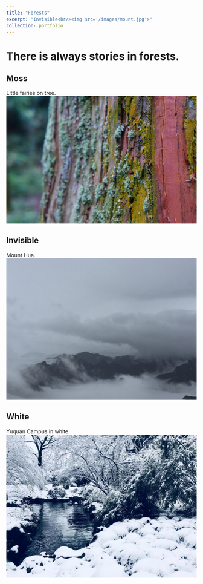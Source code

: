 ```yaml
---
title: "Forests"
excerpt: "Invisible<br/><img src='/images/mount.jpg'>"
collection: portfolio
---
```

# There is always stories in forests.<br>

## Moss
Little fairies on tree.<br>
<img src='/images/moss.jpg'>

## Invisible
Mount Hua.<br>
<img src='/images/mount.jpg'>

## White
Yuquan Campus in white.<br>
<img src='/images/white.jpg'>
